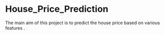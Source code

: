# House_Price_Prediction
The main aim of this project is to predict the house price based on various features .
